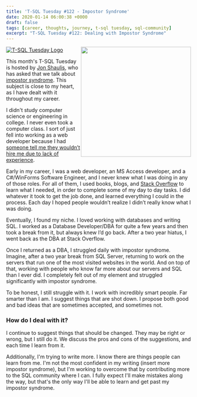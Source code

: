 ```yaml
---
title: 'T-SQL Tuesday #122 - Impostor Syndrome'
date: 2020-01-14 06:00:38 +0000
draft: false
tags: [career, thoughts, journey, t-sql tuesday, sql-community]
excerpt: "T-SQL Tuesday #122: Dealing with Impostor Syndrome"
---
```



<img src="/image/2020/T-SQL-Tuesday-Logo.jpg" width="300" height="300" style="float:right" />


[![T-SQL Tuesday Logo](/image/2020/T-SQL-Tuesday-Logo.jpg#floatright)](https://jonshaulis.com/index.php/2020/01/07/t-sql-tuesday-122-imposter-syndrome/)


This month's T-SQL Tuesday is hosted by <a href="https://twitter.com/JonShaulis" target="_blank">Jon Shaulis</a>, who has asked that we talk about <a href="https://jonshaulis.com/index.php/2020/01/07/t-sql-tuesday-122-imposter-syndrome/" target="_blank">impostor syndrome</a>. This subject is close to my heart, as I have dealt with it throughout my career. 


I didn't study computer science or engineering in college. I never even took a computer class. I sort of just fell into working as a web developer because I had [someone tell me they wouldn’t hire me due to lack of experience](/post/ch-ch-ch-changes-are-afoot/). 

Early in my career, I was a web developer, an MS Access developer, and a C#/WinForms Software Engineer, and I never knew what I was doing in any of those roles. For all of them, I used books, blogs, and <a href="http://stackoverflow.com/" target="_blank">Stack Overflow</a> to learn what I needed, in order to complete some of my day to day tasks. I did whatever it took to get the job done, and learned everything I could in the process. Each day I hoped people wouldn’t realize I didn’t really know what I was doing. 

Eventually, I found my niche. I loved working with databases and writing SQL. I worked as a Database Developer/DBA for quite a few years and then took a break from it, but always knew I’d go back. After a two year hiatus, I went back as the DBA at Stack Overflow. 

Once I returned as a DBA, I struggled daily with impostor syndrome. Imagine, after a two year break from SQL Server, returning to work on the servers that run one of the most visited websites in the world. And on top of that, working with people who know far more about our servers and SQL than I ever did. I completely felt out of my element and struggled significantly with impostor syndrome. 

To be honest, I still struggle with it. I work with incredibly smart people. Far smarter than I am. I suggest things that are shot down. I propose both good and bad ideas that are sometimes accepted, and sometimes not. 

### How do I deal with it?

I continue to suggest things that should be changed. They may be right or wrong, but I still do it. We discuss the pros and cons of the suggestions, and each time I learn from it. 

Additionally, I'm trying to write more. I know there are things people can learn from me. I'm not the most confident in my writing (insert more impostor syndrome), but I'm working to overcome that by contributing more to the SQL community where I can. I fully expect I'll make mistakes along the way, but that's the only way I'll be able to learn and get past my impostor syndrome. 



